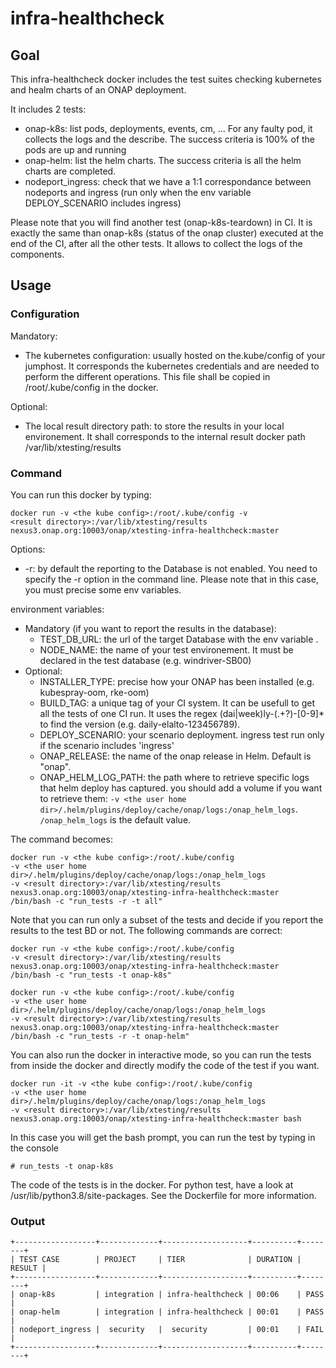 # infra-healthcheck

## Goal

This infra-healthcheck docker includes the test suites checking kubernetes and
healm charts of an ONAP deployment.

It includes 2 tests:

- onap-k8s: list pods, deployments, events, cm, ... For any faulty pod, it
  collects the logs and the describe. The success criteria is 100% of the pods
  are up and running
- onap-helm: list the helm charts. The success criteria is all the helm charts
  are completed.
- nodeport_ingress: check that we have a 1:1 correspondance between nodeports
  and ingress (run only when the env variable DEPLOY_SCENARIO includes ingress)

Please note that you will find another test (onap-k8s-teardown) in CI. It is exactly
the same than onap-k8s (status of the onap cluster) executed at the end of the
CI, after all the other tests. It allows to collect the logs of the components.

## Usage

### Configuration

Mandatory:

- The kubernetes configuration: usually hosted on the.kube/config of your
  jumphost. It corresponds the kubernetes credentials and are needed to perform
  the different operations. This file shall be copied in /root/.kube/config in
  the docker.

Optional:

- The local result directory path: to store the results in your local
  environement. It shall corresponds to the internal result docker path
  /var/lib/xtesting/results

### Command

You can run this docker by typing:

```
docker run -v <the kube config>:/root/.kube/config -v
<result directory>:/var/lib/xtesting/results
nexus3.onap.org:10003/onap/xtesting-infra-healthcheck:master
```

Options:

- \-r: by default the reporting to the Database is not enabled. You need to
  specify the -r option in the command line. Please note that in this case, you
  must precise some env variables.

environment variables:

- Mandatory (if you want to report the results in the database):
  - TEST_DB_URL: the url of the target Database with the env variable .
  - NODE_NAME: the name of your test environement. It must be declared in the
    test database (e.g. windriver-SB00)
- Optional:
  - INSTALLER_TYPE: precise how your ONAP has been installed (e.g. kubespray-oom,
    rke-oom)
  - BUILD_TAG: a unique tag of your CI system. It can be usefull to get all the
    tests of one CI run. It uses the regex (dai|week)ly-(.+?)-\[0-9]\* to find the
    version (e.g. daily-elalto-123456789).
  - DEPLOY_SCENARIO: your scenario deployment. ingress test run only if the
    scenario includes 'ingress'
  - ONAP_RELEASE: the name of the onap release in Helm. Default is "onap".
  - ONAP_HELM_LOG_PATH: the path where to retrieve specific logs that helm
    deploy has captured. you should add a volume if you want to retrieve them:
    `-v <the user home dir>/.helm/plugins/deploy/cache/onap/logs:/onap_helm_logs`.
    `/onap_helm_logs` is the default value.

The command becomes:

```
docker run -v <the kube config>:/root/.kube/config
-v <the user home dir>/.helm/plugins/deploy/cache/onap/logs:/onap_helm_logs
-v <result directory>:/var/lib/xtesting/results
nexus3.onap.org:10003/onap/xtesting-infra-healthcheck:master
/bin/bash -c "run_tests -r -t all"
```

Note that you can run only a subset of the tests and decide if you report the
results to the test BD or not.
The following commands are correct:

```
docker run -v <the kube config>:/root/.kube/config
-v <result directory>:/var/lib/xtesting/results
nexus3.onap.org:10003/onap/xtesting-infra-healthcheck:master
/bin/bash -c "run_tests -t onap-k8s"
```

```
docker run -v <the kube config>:/root/.kube/config
-v <the user home dir>/.helm/plugins/deploy/cache/onap/logs:/onap_helm_logs
-v <result directory>:/var/lib/xtesting/results
nexus3.onap.org:10003/onap/xtesting-infra-healthcheck:master
/bin/bash -c "run_tests -r -t onap-helm"
```

You can also run the docker in interactive mode, so you can run the tests from
inside the docker and directly modify the code of the test if you want.

```
docker run -it -v <the kube config>:/root/.kube/config
-v <the user home dir>/.helm/plugins/deploy/cache/onap/logs:/onap_helm_logs
-v <result directory>:/var/lib/xtesting/results
nexus3.onap.org:10003/onap/xtesting-infra-healthcheck:master bash
```

In this case you will get the bash prompt, you can run the test by typing in
the console

```
# run_tests -t onap-k8s
```

The code of the tests is in the docker. For python test, have a look at
/usr/lib/python3.8/site-packages. See the Dockerfile for more information.

### Output

```
+------------------+-------------+-------------------+----------+--------+
| TEST CASE        | PROJECT     | TIER              | DURATION | RESULT |
+------------------+-------------+-------------------+----------+--------+
| onap-k8s         | integration | infra-healthcheck | 00:06    | PASS   |
| onap-helm        | integration | infra-healthcheck | 00:01    | PASS   |
| nodeport_ingress |  security   |  security         | 00:01    | FAIL   |
+------------------+-------------+-------------------+----------+--------+
```
